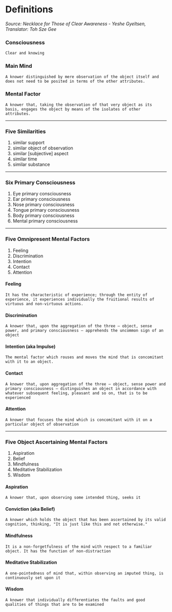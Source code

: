 # Definitions
*Source: Necklace for Those of Clear Awareness - Yeshe Gyeltsen, Translator: Toh Sze Gee*

### Consciousness
`Clear and knowing`

### Main Mind
`A knower distinguished by mere observation of the object itself and does not need to be posited in terms of the other attributes.`

### Mental Factor
`A knower that, taking the observation of that very object as its basis, engages the object by means of the isolates of other attributes.`

---

### Five Similarities
1. similar support
2. similar object of observation
3. similar [subjective] aspect
4. similar time
5. similar substance

---

### Six Primary Consciousness
1. Eye primary consciousness
2. Ear primary consciousness
3. Nose primary consciousness
4. Tongue primary consciousness
5. Body primary consciousness
6. Mental primary consciousness

---

### Five Omnipresent Mental Factors
1. Feeling
2. Discrimination
3. Intention
4. Contact
5. Attention

#### Feeling
`It has the characteristic of experience; through the entity of experience, it experiences individually the fruitional results of virtuous and non-virtuous actions.`

#### Discrimination
`A knower that, upon the aggregation of the three – object, sense power, and primary consciousness – apprehends the uncommon sign of an object`

#### Intention (aka Impulse)
`The mental factor which rouses and moves the mind that is concomitant with it to an object.`

#### Contact
`A knower that, upon aggregation of the three – object, sense power and primary consciousness – distinguishes an object in accordance with whatever subsequent feeling, pleasant and so on, that is to be experienced`

#### Attention
`A knower that focuses the mind which is concomitant with it on a particular object of observation`

---

### Five Object Ascertaining Mental Factors
1. Aspiration
2. Belief
3. Mindfulness
4. Meditative Stabilization
5. Wisdom

#### Aspiration
`A knower that, upon observing some intended thing, seeks it`

#### Conviction (aka Belief)
`A knower which holds the object that has been ascertained by its valid cognition, thinking, "It is just like this and not otherwise."`

#### Mindfulness
`It is a non-forgetfulness of the mind with respect to a familiar object. It has the function of non-distraction`

#### Meditative Stabilization
`A one-pointedness of mind that, within observing an imputed thing, is continuously set upon it`

#### Wisdom
`A knower that individually differentiates the faults and good qualities of things that are to be examined`